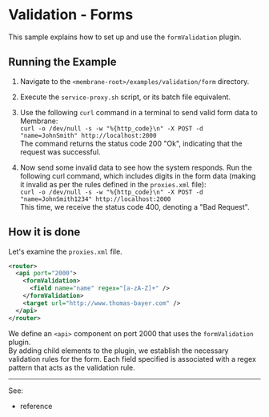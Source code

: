 # Validation - Forms

This sample explains how to set up and use the `formValidation` plugin.


## Running the Example

1. Navigate to the `<membrane-root>/examples/validation/form` directory.


2. Execute the `service-proxy.sh` script, or its batch file equivalent.


3. Use the following `curl` command in a terminal to send valid form data to Membrane:  
   `curl -o /dev/null -s -w "%{http_code}\n" -X POST -d "name=JohnSmith" http://localhost:2000`  
   The command returns the status code 200 "Ok", indicating that the request was successful.


4. Now send some invalid data to see how the system responds. Run the following curl command, which includes digits in the form data (making it invalid as per the rules defined in the `proxies.xml` file):  
   `curl -o /dev/null -s -w "%{http_code}\n" -X POST -d "name=JohnSmith1234" http://localhost:2000`  
   This time, we receive the status code 400, denoting a "Bad Request".

## How it is done

Let's examine the `proxies.xml` file.

```xml
<router>
  <api port="2000">
    <formValidation>
      <field name="name" regex="[a-zA-Z]+" />
    </formValidation>
    <target url="http://www.thomas-bayer.com" />
  </api>
</router>
```

We define an `<api>` component on port 2000 that uses the `formValidation` plugin.  
By adding <field /> child elements to the plugin, we establish the necessary validation rules for the form. Each field specified is associated with a regex pattern that acts as the validation rule.

---
See:
- []() reference